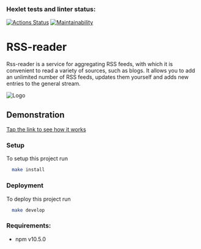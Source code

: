 ### Hexlet tests and linter status:
[![Actions Status](https://github.com/katerinavolkova2609/frontend-project-11/actions/workflows/hexlet-check.yml/badge.svg)](https://github.com/katerinavolkova2609/frontend-project-11/actions)
[![Maintainability](https://api.codeclimate.com/v1/badges/9cb10e11494c748b6843/maintainability)](https://codeclimate.com/github/katerinavolkova2609/frontend-project-11/maintainability)

# RSS-reader

Rss-reader is a service for aggregating RSS feeds, with which it is convenient to read a variety of sources, such as blogs. It allows you to add an unlimited number of RSS feeds, updates them yourself and adds new entries to the general stream.

![Logo](https://cdn-icons-png.freepik.com/256/8972/8972761.png)

## Demonstration

[Tap the link to see how it works](https://frontend-project-11-bcpk.vercel.app/)


### Setup

To setup this project run

```bash
  make install
```

### Deployment

To deploy this project run

```bash
  make develop
```

### Requirements:
- npm v10.5.0
